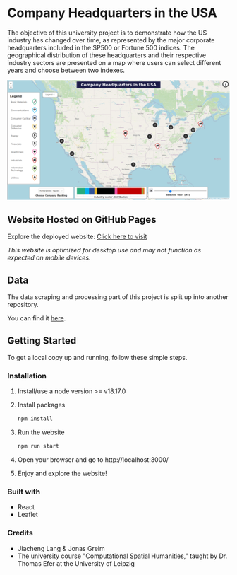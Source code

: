 # Company Headquarters in the USA
The objective of this university project is to demonstrate how the US industry has changed over time, as represented by the major corporate headquarters included in the SP500 or Fortune 500 indices.
The geographical distribution of these headquarters and their respective industry sectors are presented on a map where users can select different years and choose between two indexes.


![readMeAppPreview.png](./src/images/readMeAppPreview.png)

## Website Hosted on GitHub Pages
Explore the deployed website:
<a href="https://jonasgreim.github.io/leaflet-map-project/" target="_blank">Click here to visit</a>

*This website is optimized for desktop use and may not function as expected on mobile devices.*

## Data
The data scraping and processing part of this project is split up into another repository. 

You can find it [here](https://github.com/JonasGreim/US-headquarter-locations).



## Getting Started

To get a local copy up and running, follow these simple steps.

### Installation

1. Install/use a node version >= v18.17.0

2. Install packages
   ```sh
   npm install
   ```
3. Run the website 
    ```sh
    npm run start
    ```
4. Open your browser and go to http://localhost:3000/
5. Enjoy and explore the website!

### Built with
- React
- Leaflet

### Credits 
- Jiacheng Lang & Jonas Greim
- The university course "Computational Spatial Humanities," taught by Dr. Thomas Efer at the University of Leipzig
